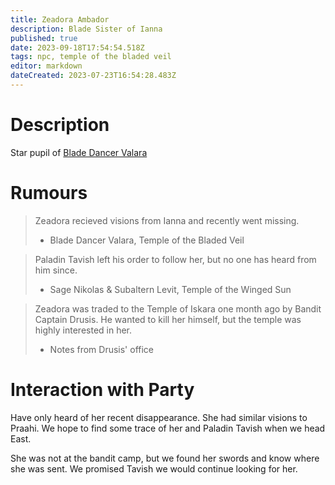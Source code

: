 ```yaml
---
title: Zeadora Ambador
description: Blade Sister of Ianna
published: true
date: 2023-09-18T17:54:54.518Z
tags: npc, temple of the bladed veil
editor: markdown
dateCreated: 2023-07-23T16:54:28.483Z
---
```


# Description
Star pupil of [Blade Dancer Valara](/npcs/Blade_Dancer_Valara)


# Rumours
>  Zeadora recieved visions from Ianna and recently went missing.
> - Blade Dancer Valara, Temple of the Bladed Veil

> Paladin Tavish left his order to follow her, but no one has heard from him since.
> - Sage Nikolas & Subaltern Levit, Temple of the Winged Sun

> Zeadora was traded to the Temple of Iskara one month ago by Bandit Captain Drusis. He wanted to kill her himself, but the temple was highly interested in her.
> - Notes from Drusis' office

# Interaction with Party
Have only heard of her recent disappearance. She had similar visions to Praahi. We hope to find some trace of her and Paladin Tavish when we head East.

She was not at the bandit camp, but we found her swords and know where she was sent. We promised Tavish we would continue looking for her.